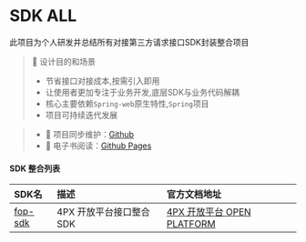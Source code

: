SDK ALL
=======
此项目为个人研发并总结所有对接第三方请求接口SDK封装整合项目

> 💾 设计目的和场景
>
> - 节省接口对接成本,按需引入即用
> - 让使用者更加专注于业务开发,底层SDK与业务代码解耦
> - 核心主要依赖`Spring-web`原生特性,`Spring`项目
> - 项目可持续迭代发展

> - 🔁 项目同步维护：[Github](https://github.com/EalenXie/sdk-all)
> - 📖 电子书阅读：[Github Pages](https://dunwu.github.io/db-tutorial/)


#### SDK 整合列表

| SDK名                                                   | 描述              | 官方文档地址                                                     |
|:-------------------------------------------------------|:----------------|:-----------------------------------------------------------|
| [fop-sdk](https://github.com/EalenXie/sdk-all/fop-sdk) | 4PX 开放平台接口整合SDK | [4PX 开放平台 OPEN PLATFORM ](http://open.4px.com/apiInfo/api) |

